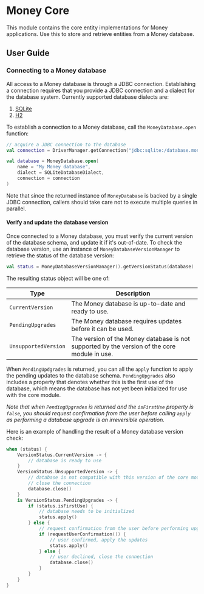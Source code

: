 # Money Core

This module contains the core entity implementations for Money applications. Use this to store and retrieve entities
from a Money database.

## User Guide

### Connecting to a Money database

All access to a Money database is through a JDBC connection. Establishing a connection requires that you provide a JDBC
connection and a dialect for the database system. Currently supported database dialects are:

1. [SQLite](https://www.sqlite.org/)
2. [H2](https://www.h2database.com/)

To establish a connection to a Money database, call the `MoneyDatabase.open` function:

```kotlin
// acquire a JDBC connection to the database
val connection = DriverManager.getConnection("jdbc:sqlite:/database.money")

val database = MoneyDatabase.open(
    name = "My Money database",
    dialect = SQLiteDatabaseDialect,
    connection = connection
)
```

Note that since the returned instance of `MoneyDatabase` is backed by a single JDBC connection, callers should take care
not to execute multiple queries in parallel.

#### Verify and update the database version

Once connected to a Money database, you must verify the current version of the database schema, and update it if it's
out-of-date.  To check the database version, use an instance of `MoneyDatabaseVersionManager` to retrieve the status of
the database version:

```kotlin
val status = MoneyDatabaseVersionManager().getVersionStatus(database)
```

The resulting status object will be one of:

| Type               | Description                                                                                  |
|--------------------|----------------------------------------------------------------------------------------------|
| `CurrentVersion`   | The Money database is up-to-date and ready to use.                                           |
| `PendingUpgrades`  | The Money database requires updates before it can be used.                                   |
| `UnsupportedVersion` | The version of the Money database is not supported by the version of the core module in use. |

When `PendingUpdgrades` is returned, you can all the `apply` function to apply the pending updates to the database
schema.  `PendingUpgrades` also includes a property that denotes whether this is the first use of the database, which
means the database has not yet been initialized for use with the core module.

*Note that when `PendingUpgrades` is returned and the `isFirstUse` property is `false`, you should request confirmation
from the user before calling `apply` as performing a database upgrade is an irreversible operation.*

Here is an example of handling the result of a Money database version check:

```kotlin
when (status) {
    VersionStatus.CurrentVersion -> { 
        // database is ready to use
    }
    VersionStatus.UnsupportedVersion -> {
        // database is not compatible with this version of the core module
        // close the connection
        database.close()
    }
    is VersionStatus.PendingUpgrades -> {
        if (status.isFirstUse) {
            // database needs to be initialized
            status.apply()
        } else {
            // request confirmation from the user before performing upgrade
            if (requestUserConfirmation()) {
                // user confirmed, apply the updates
                status.apply()
            } else {
                // user declined, close the connection
                database.close()
            }
        }
    }
}
```